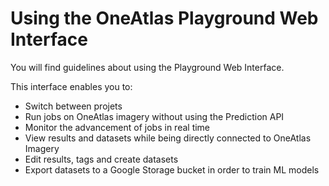 # Using the OneAtlas Playground Web Interface

You will find guidelines about using the Playground Web Interface.

This interface enables you to:

- Switch between projets
- Run jobs on OneAtlas imagery without using the Prediction API
- Monitor the advancement of jobs in real time
- View results and datasets while being directly connected to OneAtlas Imagery 
- Edit results, tags and create datasets
- Export datasets to a Google Storage bucket in order to train ML models
